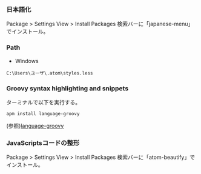 ### 日本語化
Package > Settings View > Install Packages
検索バーに「japanese-menu」でインストール。

### Path

* Windows
```
C:\Users\ユーザ\.atom\styles.less
```
### Groovy syntax highlighting and snippets
ターミナルで以下を実行する。

```shell
apm install language-groovy
```
(参照)[language-groovy](https://atom.io/packages/language-groovy)

### JavaScriptsコードの整形
Package > Settings View > Install Packages
検索バーに「atom-beautify」でインストール。
